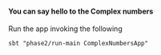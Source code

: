 #### You can say hello to the Complex numbers

Run the app invoking the following

```
sbt "phase2/run-main ComplexNumbersApp"
```